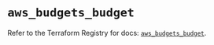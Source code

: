 # `aws_budgets_budget`

Refer to the Terraform Registry for docs: [`aws_budgets_budget`](https://registry.terraform.io/providers/hashicorp/aws/5.89.0/docs/resources/budgets_budget).
